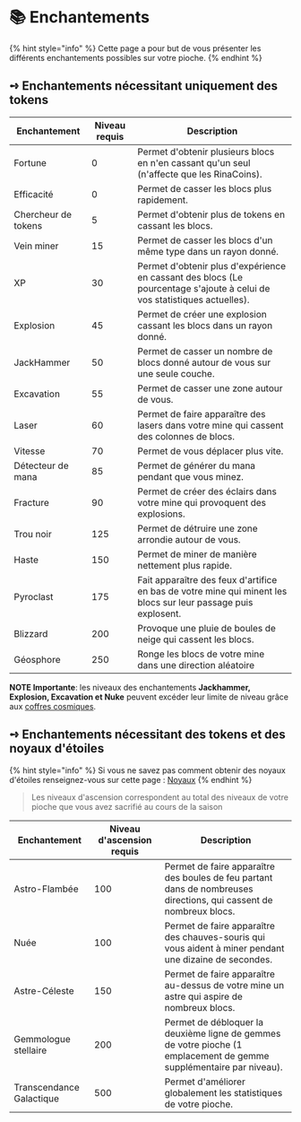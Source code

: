 # 📚 Enchantements

{% hint style="info" %}
Cette page a pour but de vous présenter les différents enchantements possibles sur votre pioche.
{% endhint %}

## **➺** Enchantements nécessitant uniquement des tokens

| Enchantement        | Niveau requis | Description                                                                                                                              |
| ------------------- | ------------- | ---------------------------------------------------------------------------------------------------------------------------------------- |
| Fortune             | 0             | Permet d'obtenir plusieurs blocs en n'en cassant qu'un seul (n'affecte que les RinaCoins).                                               |
| Efficacité          | 0             | Permet de casser les blocs plus rapidement.                                                                                              |
| Chercheur de tokens | 5             | Permet d'obtenir plus de tokens en cassant les blocs.                                                                                    |
| Vein miner          | 15            | Permet de casser les blocs d'un même type dans un rayon donné.                                                                           |
| XP                  | 30            | Permet d'obtenir plus d'expérience en cassant des blocs (Le pourcentage s'ajoute à celui de vos statistiques actuelles).                 |
| Explosion           | 45            | Permet de créer une explosion cassant les blocs dans un rayon donné.                                                                     | 
| JackHammer          | 50            | Permet de casser un nombre de blocs donné autour de vous sur une seule couche.                                                           |
| Excavation          | 55            | Permet de casser une zone autour de vous.                                                                                                |
| Laser               | 60            | Permet de faire apparaître des lasers dans votre mine qui cassent des colonnes de blocs.                                                 | 
| Vitesse             | 70            | Permet de vous déplacer plus vite.                                                                                                       |
| Détecteur de mana   | 85            | Permet de générer du mana pendant que vous minez.                                                                                        |
| Fracture            | 90            | Permet de créer des éclairs dans votre mine qui provoquent des explosions.                                                               |
| Trou noir           | 125           | Permet de détruire une zone arrondie autour de vous.                                                                                     |
| Haste               | 150           | Permet de miner de manière nettement plus rapide.                                                                                        |
| Pyroclast           | 175           | Fait apparaître des feux d'artifice en bas de votre mine qui minent les blocs sur leur passage puis explosent.                           |
| Blizzard            | 200           | Provoque une pluie de boules de neige qui cassent les blocs.                                                                             |
| Géosphore           | 250           | Ronge les blocs de votre mine dans une direction aléatoire                                                                               |

**NOTE Importante**: les niveaux des enchantements **Jackhammer, Explosion, Excavation et Nuke** peuvent excéder leur limite de niveau grâce aux [coffres cosmiques](../../rsc/coffres_cosmiques.md).


## **➺** Enchantements nécessitant des tokens et des noyaux d'étoiles

{% hint style="info" %}
Si vous ne savez pas comment obtenir des noyaux d'étoiles renseignez-vous sur cette page : [Noyaux](noyaux.md)
{% endhint %}

> Les niveaux d'ascension correspondent au total des niveaux de votre pioche que vous avez sacrifié au cours de la saison

| Enchantement             | Niveau d'ascension requis | Description                                                                                                         |
| ------------------------ | ------------------------- | ------------------------------------------------------------------------------------------------------------------- |
| Astro-Flambée            | 100                       | Permet de faire apparaître des boules de feu partant dans de nombreuses directions, qui cassent de nombreux blocs.  |
| Nuée                     | 100                       | Permet de faire apparaître des chauves-souris qui vous aident à miner pendant une dizaine de secondes.              |
| Astre-Céleste            | 150                       | Permet de faire apparaître au-dessus de votre mine un astre qui aspire de nombreux blocs.                           |
| Gemmologue stellaire     | 200                       | Permet de débloquer la deuxième ligne de gemmes de votre pioche (1 emplacement de gemme supplémentaire par niveau). |
| Transcendance Galactique | 500                       | Permet d'améliorer globalement les statistiques de votre pioche.                                                    |
